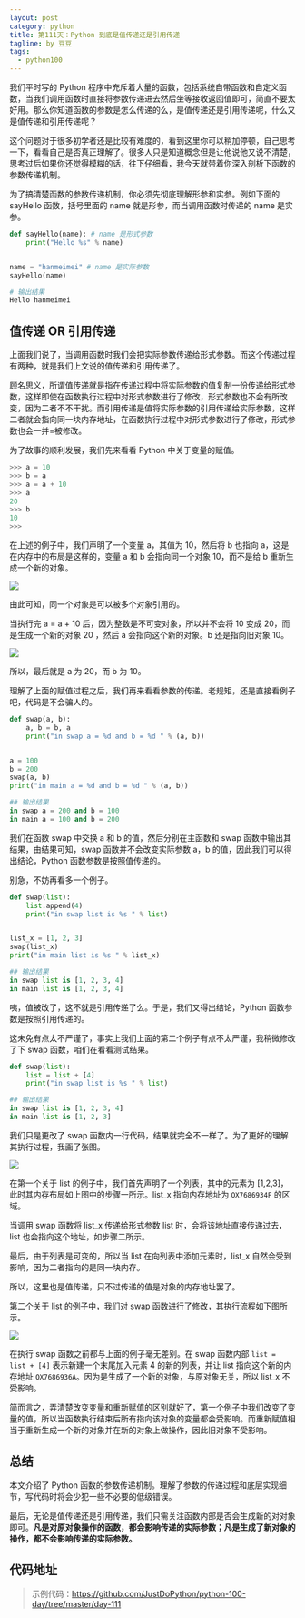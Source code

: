 ```yaml
---
layout: post
category: python
title: 第111天：Python 到底是值传递还是引用传递
tagline: by 豆豆
tags: 
  - python100
---
```


我们平时写的 Python 程序中充斥着大量的函数，包括系统自带函数和自定义函数，当我们调用函数时直接将参数传递进去然后坐等接收返回值即可，简直不要太好用。那么你知道函数的参数是怎么传递的么，是值传递还是引用传递呢，什么又是值传递和引用传递呢？

这个问题对于很多初学者还是比较有难度的，看到这里你可以稍加停顿，自己思考一下，看看自己是否真正理解了。很多人只是知道概念但是让他说他又说不清楚，思考过后如果你还觉得模糊的话，往下仔细看，我今天就带着你深入剖析下函数的参数传递机制。

<!--more-->

为了搞清楚函数的参数传递机制，你必须先彻底理解形参和实参。例如下面的 sayHello 函数，括号里面的 name 就是形参，而当调用函数时传递的 name 是实参。

```python
def sayHello(name): # name 是形式参数
    print("Hello %s" % name)


name = "hanmeimei" # name 是实际参数
sayHello(name)

# 输出结果
Hello hanmeimei
```

## 值传递 OR 引用传递

上面我们说了，当调用函数时我们会把实际参数传递给形式参数。而这个传递过程有两种，就是我们上文说的值传递和引用传递了。

顾名思义，所谓值传递就是指在传递过程中将实际参数的值复制一份传递给形式参数，这样即使在函数执行过程中对形式参数进行了修改，形式参数也不会有所改变，因为二者不不干扰。而引用传递是值将实际参数的引用传递给实际参数，这样二者就会指向同一块内存地址，在函数执行过程中对形式参数进行了修改，形式参数也会一并=被修改。

为了故事的顺利发展，我们先来看看 Python 中关于变量的赋值。

```python
>>> a = 10
>>> b = a
>>> a = a + 10
>>> a
20
>>> b
10
>>>
```

在上述的例子中，我们声明了一个变量 a，其值为 10，然后将 b 也指向 a，这是在内存中的布局是这样的，变量 a 和 b 会指向同一个对象 10，而不是给 b 重新生成一个新的对象。

![](https://raw.githubusercontent.com/JustDoPython/justdopython.github.io/master/assets/images/2019/12/parameter/parameter-001.png)

由此可知，同一个对象是可以被多个对象引用的。

当执行完 a = a + 10 后，因为整数是不可变对象，所以并不会将 10 变成 20，而是生成一个新的对象 20 ，然后 a 会指向这个新的对象。b 还是指向旧对象 10。

![](https://raw.githubusercontent.com/JustDoPython/justdopython.github.io/master/assets/images/2019/12/parameter/parameter-002.png)

所以，最后就是 a 为 20，而 b 为 10。

理解了上面的赋值过程之后，我们再来看看参数的传递。老规矩，还是直接看例子吧，代码是不会骗人的。

```python
def swap(a, b):
    a, b = b, a
    print("in swap a = %d and b = %d " % (a, b))


a = 100
b = 200
swap(a, b)
print("in main a = %d and b = %d " % (a, b))

## 输出结果
in swap a = 200 and b = 100 
in main a = 100 and b = 200 
```

我们在函数 swap 中交换 a 和 b 的值，然后分别在主函数和 swap 函数中输出其结果，由结果可知，swap 函数并不会改变实际参数 a，b 的值，因此我们可以得出结论，Python 函数参数是按照值传递的。

别急，不妨再看多一个例子。

```python
def swap(list):
    list.append(4)
    print("in swap list is %s " % list)


list_x = [1, 2, 3]
swap(list_x)
print("in main list is %s " % list_x)

## 输出结果
in swap list is [1, 2, 3, 4] 
in main list is [1, 2, 3, 4] 
```

咦，值被改了，这不就是引用传递了么。于是，我们又得出结论，Python 函数参数是按照引用传递的。

这未免有点太不严谨了，事实上我们上面的第二个例子有点不太严谨，我稍微修改了下 swap 函数，咱们在看看测试结果。

```python
def swap(list):
    list = list + [4]
    print("in swap list is %s " % list)

## 输出结果
in swap list is [1, 2, 3, 4] 
in main list is [1, 2, 3] 
```

我们只是更改了 swap 函数内一行代码，结果就完全不一样了。为了更好的理解其执行过程，我画了张图。

![](https://raw.githubusercontent.com/JustDoPython/justdopython.github.io/master/assets/images/2019/12/parameter/parameter-003.png)

在第一个关于 list 的例子中，我们首先声明了一个列表，其中的元素为 [1,2,3]，此时其内存布局如上图中的步骤一所示。list_x 指向内存地址为 `OX7686934F` 的区域。

当调用 swap 函数将 list_x 传递给形式参数 list 时，会将该地址直接传递过去，list 也会指向这个地址，如步骤二所示。

最后，由于列表是可变的，所以当 list 在向列表中添加元素时，list_x 自然会受到影响，因为二者指向的是同一块内存。

所以，这里也是值传递，只不过传递的值是对象的内存地址罢了。

第二个关于 list 的例子中，我们对 swap 函数进行了修改，其执行流程如下图所示。

![](https://raw.githubusercontent.com/JustDoPython/justdopython.github.io/master/assets/images/2019/12/parameter/parameter-004.png)

在执行 swap 函数之前都与上面的例子毫无差别。在 swap 函数内部 `list = list + [4]` 表示新建一个末尾加入元素 4 的新的列表，并让 list 指向这个新的内存地址  `OX7686936A`。因为是生成了一个新的对象，与原对象无关，所以 list_x 不受影响。

简而言之，弄清楚改变变量和重新赋值的区别就好了，第一个例子中我们改变了变量的值，所以当函数执行结束后所有指向该对象的变量都会受影响。而重新赋值相当于重新生成一个新的对象并在新的对象上做操作，因此旧对象不受影响。

## 总结

本文介绍了 Python 函数的参数传递机制。理解了参数的传递过程和底层实现细节，写代码时将会少犯一些不必要的低级错误。

最后，无论是值传递还是引用传递，我们只需关注函数内部是否会生成新的对对象即可。**凡是对原对象操作的函数，都会影响传递的实际参数；凡是生成了新对象的操作，都不会影响传递的实际参数。**

## 代码地址

> 示例代码：https://github.com/JustDoPython/python-100-day/tree/master/day-111
